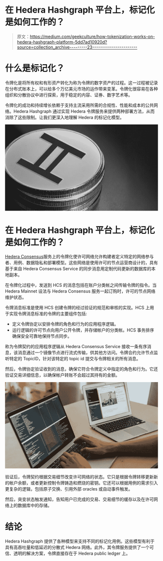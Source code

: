 # 在 Hedera Hashgraph 平台上，标记化是如何工作的？

> 原文：<https://medium.com/geekculture/how-tokenization-works-on-hedera-hashgraph-platform-5dd7ad10920d?source=collection_archive---------23----------------------->

# 什么是标记化？

令牌化是将所有权和有形资产转化为称为令牌的数字资产的过程。这一过程被记录在分布式账本上，可以给多个万亿美元市场的运作带来变革。令牌化很容易在各种组织和分散协议中进行探索，用于稳定的内容、证券、数字艺术等。

令牌化的成功和持续增长依赖于支持主流采用所需的合规性、性能和成本的公共网络。Hedera Hashgraph 通过实现 Hedera 令牌服务来提供两种部署方法，从而消除了这些限制。让我们更深入地理解 Hedera 的标记化模型。

![](img/7105dbaf240797d868cdb00c56450c7a.png)

# 在 Hedera Hashgraph 平台上，标记化是如何工作的？

[Hedera Consensus](https://www.leewayhertz.com/create-hedera-hashgraph-tokens/)服务上的令牌化使许可网络允许构建者定义特定的网络参与者、用例、数据隐私和部署模型。这些网络是使用许可的节点运营商设计的，具有基于来自 Hedera Consensus Service 的同步消息用定制代码更新的数据库的本地副本。

在令牌化过程中，发送到 HCS 的消息包括在账户分类帐之间传输令牌的指令。当 Hedera Mainnet 设法与 Hedera Consensus 服务一起订购时，许可的节点网络维护状态。

令牌消息标准是使用 HCS 创建令牌的经过验证的规范和审核的实现。HCS 上用于实现令牌消息标准的令牌的主要组件包括:

*   定义令牌协定以安排令牌的角色和行为的应用程序逻辑。
*   运行逻辑的许可节点向用户公开令牌，并存储帐户的分类帐。HCS 事务排序确保安全可靠地保持节点同步。

称为令牌契约的应用程序逻辑从 Hedera Consensus Service 接收一条有序消息，该消息通过一个镜像节点进行流式传输，供其他方访问。令牌合约允许节点监听特定的 TopicID，针对该特定的 topic id 提交与令牌相关的所有消息。

然后，令牌协定验证收到的消息，确保它符合令牌定义中指定的角色和行为。它还验证交易详细信息，以确保帐户转账不会超过其持有的金额。

![](img/521fd71b96b092c307940368c11d9c89.png)

验证后，令牌契约根据交易细节改变许可网络的状态。它只是根据令牌转移更新新的帐户余额，或者更新控制令牌铸造和燃烧的密钥。它还可以根据用例的需求引入更复杂的逻辑，包括原子交换、引用外部 oracles 或自动事件触发。

然后，突变状态触发通知，告知用户已完成的交易、交易细节的缓存以及在许可网络上的数据库中的存储。

# 结论

Hedera Hashgraph 提供了各种模型来支持不同的标记化用例。这些模型有利于具有高吞吐量和低延迟的分散式 Hedera 网络。此外，其令牌服务提供了一个可信、透明的解决方案，令牌直接存在于 Hedera public ledger 上。